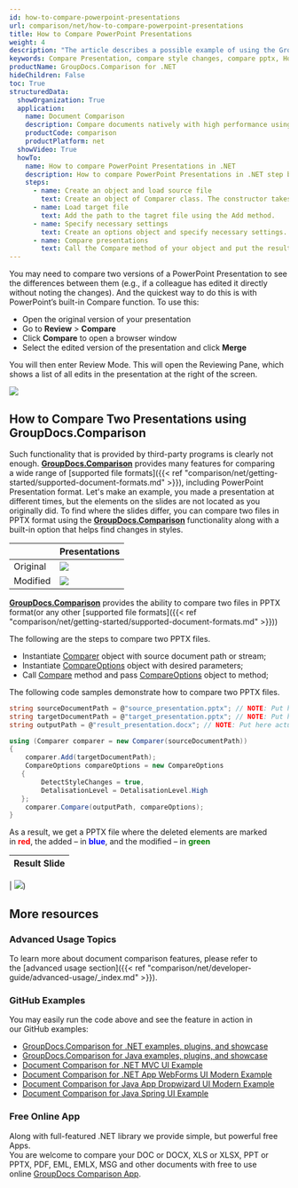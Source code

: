 ```yaml
---
id: how-to-compare-powerpoint-presentations
url: comparison/net/how-to-compare-powerpoint-presentations
title: How to Compare PowerPoint Presentations
weight: 4
description: "The article describes a possible example of using the GroupDocs.Comparison for .NET in your work practice and the possibility of a software product for finding differences in styles within PowerPoint Presentations"
keywords: Compare Presentation, compare style changes, compare pptx, How to compare PowerPoint files
productName: GroupDocs.Comparison for .NET
hideChildren: False
toc: True
structuredData:
  showOrganization: True
  application:
    name: Document Comparison
    description: Compare documents natively with high performance using C# language and GroupDocs.Comparison for .NET
    productCode: comparison
    productPlatform: net
  showVideo: True
  howTo:
    name: How to compare PowerPoint Presentations in .NET
    description: How to compare PowerPoint Presentations in .NET step by step
    steps:
      - name: Create an object and load source file
        text: Create an object of Comparer class. The constructor takes the source file path parameter. You may specify absolute or relative file path as per your requirements.
      - name: Load target file
        text: Add the path to the tagret file using the Add method.
      - name: Specify necessary settings
        text: Create an options object and specify necessary settings.
      - name: Compare presentations
        text: Call the Compare method of your object and put the resulting file path parameter and the options object.
---
```


You may need to compare two versions of a PowerPoint Presentation to see the differences between them (e.g., if a colleague has edited it directly without noting the changes). And the quickest way to do this is with PowerPoint’s built-in Compare function. To use this:

- Open the original version of your presentation
- Go to **Review** > **Compare**
- Click **Compare** to open a browser window
- Select the edited version of the presentation and click **Merge**

You will then enter Review Mode. This will open the Reviewing Pane, which shows a list of all edits in the presentation at the right of the screen.

![](/comparison/net/images/how-to-compare-powerpoint-presentations.png)

## How to Compare Two Presentations using GroupDocs.Comparison

Such functionality that is provided by third-party programs is clearly not enough. **[GroupDocs.Comparison](https://products.groupdocs.com/comparison/net)** provides many features for comparing a wide range of [supported file formats]({{< ref "comparison/net/getting-started/supported-document-formats.md" >}}), including PowerPoint Presentation format. Let's make an example, you made a presentation at different times, but the elements on the slides are not located as you originally did. To find where the slides differ, you can compare two files in PPTX format using the **[GroupDocs.Comparison](https://products.groupdocs.com/comparison/net)** functionality along with a built-in option that helps find changes in styles.

|          | Presentations                                                             |
| -------- | ------------------------------------------------------------------------- |
| Original | ![](/comparison/net/images/how-to-compare-powerpoint-presentations_1.png) |
| Modified | ![](/comparison/net/images/how-to-compare-powerpoint-presentations_2.png) |

[**GroupDocs.Comparison**](https://products.groupdocs.com/comparison/net) provides the ability to compare two files in PPTX format(or any other [supported file formats]({{< ref "comparison/net/getting-started/supported-document-formats.md" >}}))

The following are the steps to compare two PPTX files.

- Instantiate [Comparer](https://apireference.groupdocs.com/net/comparison/groupdocs.comparison/comparer) object with source document path or stream;
- Instantiate [CompareOptions](https://apireference.groupdocs.com/net/comparison/groupdocs.comparison.options/compareoptions) object with desired parameters;
- Call [Compare](https://apireference.groupdocs.com/net/comparison/groupdocs.comparison/comparer) method and pass [CompareOptions](https://apireference.groupdocs.com/net/comparison/groupdocs.comparison.options/compareoptions) object to method;

The following code samples demonstrate how to compare two PPTX files.

```csharp
string sourceDocumentPath = @"source_presentation.pptx"; // NOTE: Put here actual path to source document
string targetDocumentPath = @"target_presentation.pptx"; // NOTE: Put here actual path to target document
string outputPath = @"result_presentation.docx"; // NOTE: Put here actual path to result document

using (Comparer comparer = new Comparer(sourceDocumentPath))
{
    comparer.Add(targetDocumentPath);
    CompareOptions compareOptions = new CompareOptions
   {
        DetectStyleChanges = true,
        DetalisationLevel = DetalisationLevel.High
   };
    comparer.Compare(outputPath, compareOptions);
}
```

As a result, we get a PPTX file where the deleted elements are marked in <font color="red">**red**</font>, the added – in <font color="blue">**blue**</font>, and the modified – in <font color="green">**green**</font>

| Result Slide |
| ------------ |

| ![](/comparison/net/images/how-to-compare-powerpoint-presentations_3.png))

## More resources

### Advanced Usage Topics

To learn more about document comparison features, please refer to the [advanced usage section]({{< ref "comparison/net/developer-guide/advanced-usage/_index.md" >}}).

### GitHub Examples

You may easily run the code above and see the feature in action in our GitHub examples:

- [GroupDocs.Comparison for .NET examples, plugins, and showcase](https://github.com/groupdocs-comparison/GroupDocs.Comparison-for-.NET)
- [GroupDocs.Comparison for Java examples, plugins, and showcase](https://github.com/groupdocs-comparison/GroupDocs.Comparison-for-Java)
- [Document Comparison for .NET MVC UI Example](https://github.com/groupdocs-comparison/GroupDocs.Comparison-for-.NET-MVC)
- [Document Comparison for .NET App WebForms UI Modern Example](https://github.com/groupdocs-comparison/GroupDocs.Comparison-for-.NET-WebForms)
- [Document Comparison for Java App Dropwizard UI Modern Example](https://github.com/groupdocs-comparison/GroupDocs.Comparison-for-Java-Dropwizard)
- [Document Comparison for Java Spring UI Example](https://github.com/groupdocs-comparison/GroupDocs.Comparison-for-Java-Spring)

### Free Online App

Along with full-featured .NET library we provide simple, but powerful free Apps.  
You are welcome to compare your DOC or DOCX, XLS or XLSX, PPT or PPTX, PDF, EML, EMLX, MSG and other documents with free to use online [GroupDocs Comparison App](https://products.groupdocs.app/comparison).
